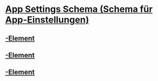 # [App Settings Schema (Schema für App-Einstellungen)](index.md)
## [<add>-Element](add-element-for-appsettings.md)   
## [<clear>-Element](clear-element-for-appsettings.md)   
## [<remove>-Element](remove-element-for-appsettings.md)